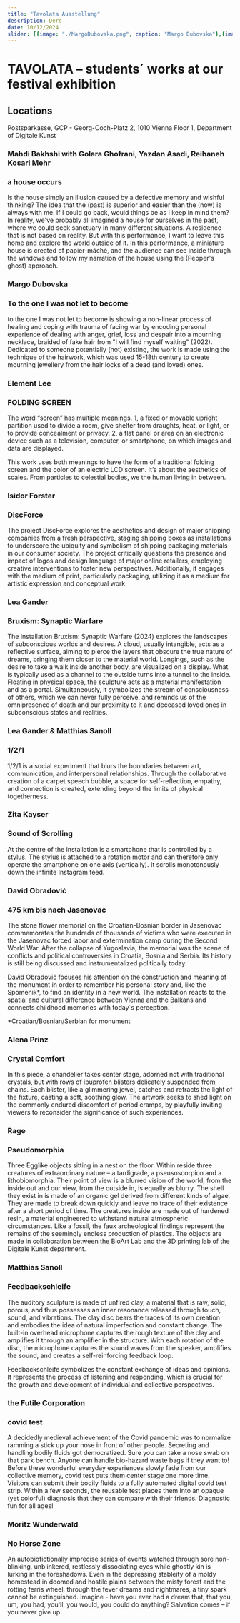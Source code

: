 ```yaml
---
title: "Tavolata Ausstellung"
description: Dere
date: 10/12/2024
slider: [{image: "./MargoDubovska.png", caption: "Margo Dubovska"},{image: "./ElementLee.jpg", caption: "Element Lee"},{image: "./IsidorForster.jpg", caption: "Isidor Forster"},{image: "./IsidorForster1.jpg", caption: "Isidor Forster"},{image: "./LeaGander.jpg", caption: "LeaGander"},{image: "./LeaGanderMatthiasSanoll.jpg", caption: "Gander & Sanoll"},{image: "./ZitaKayser.png", caption: "Zita Kayser"},{image: "./KiarerKristlerminCULpOp_©ANSA.jpg", caption: "Kiarer Kristler"},{image: "./KiarerKristler_SMNCTPENF.png", caption: "Kiarer Kristler"},{image: "./DavidObradovic.png", caption: "David Obradovic"},{image: "./MatthiasSanoll.png", caption: "Matthias Sanoll"},{image: "./theFutileCorporation.png", caption: "the Futile Corporation"},]
---
```




# TAVOLATA – students´ works at our festival exhibition

## Locations
Postsparkasse, GCP - Georg-Coch-Platz 2, 1010 Vienna
Floor 1, Department of Digitale Kunst <br/>


### Mahdi Bakhshi with Golara Ghofrani, Yazdan Asadi, Reihaneh Kosari Mehr
### a house occurs

Is the house simply an illusion caused by a defective memory and wishful thinking? The idea that the (past) is superior and easier than the (now) is always with me. If I could go back, would things be as I keep in mind them? In reality, we've probably all imagined a house for ourselves in the past, where we could seek sanctuary in many different situations. A residence that is not based on reality. But with this performance, I want to leave this home and explore the world outside of it. In this performance, a miniature house is created of papier-mâché, and the audience can see inside through the windows and follow my narration of the house using the (Pepper's ghost) approach.


### Margo Dubovska
### To the one I was not let to become

to the one I was not let to become is showing a non-linear process of healing and coping with trauma of facing war by encoding personal experience of dealing with anger, grief, loss and despair into a mourning necklace, braided of fake hair from "I will find myself waiting" (2022). Dedicated to someone potentially (not) existing, the work is made using the technique of the hairwork, which was used 15-18th century to create mourning jewellery from the hair locks of a dead (and loved) ones.


### Element Lee
### FOLDING SCREEN

The word “screen” has multiple meanings. 1, a fixed or movable upright partition used to divide a room, give shelter from draughts, heat, or light, or to provide concealment or privacy. 2, a flat panel or area on an electronic device such as a television, computer, or smartphone, on which images and data are displayed.

This work uses both meanings to have the form of a traditional folding screen and the color of an electric LCD screen. It’s about the aesthetics of scales. From particles to celestial bodies, we the human living in between.


### Isidor Forster
### DiscForce

The project DiscForce explores the aesthetics and design of major shipping companies from a fresh perspective, staging shipping boxes as installations to underscore the ubiquity and symbolism of shipping packaging materials in our consumer society. The project critically questions the presence and impact of logos and design language of major online retailers, employing creative interventions to foster new perspectives. Additionally, it engages with the medium of print, particularly packaging, utilizing it as a medium for artistic expression and conceptual work. 


### Lea Gander
### Bruxism: Synaptic Warfare

The installation Bruxism: Synaptic Warfare (2024) explores the landscapes of subconscious worlds and desires. A cloud, usually intangible, acts as a reflective surface, aiming to pierce the layers that obscure the true nature of dreams, bringing them closer to the material world. Longings, such as the desire to take a walk inside another body, are visualized on a display. What is typically used as a channel to the outside turns into a tunnel to the inside. Floating in physical space, the sculpture acts as a material manifestation and as a portal. Simultaneously, it symbolizes the stream of consciousness of others, which we can never fully perceive, and reminds us of the omnipresence of death and our proximity to it and deceased loved ones in subconscious states and realities.


### Lea Gander & Matthias Sanoll
### 1/2/1

1/2/1 is a social experiment that blurs the boundaries between art, communication, and interpersonal relationships. Through the collaborative creation of a carpet speech bubble, a space for self-reflection, empathy, and connection is created, extending beyond the limits of physical togetherness.


### Zita Kayser
### Sound of Scrolling

At the centre of the installation is a smartphone that is controlled by a stylus. The stylus is attached to a rotation motor and can therefore only operate the smartphone on one axis (vertically). It scrolls monotonously down the infinite Instagram feed.

 
### David Obradović 
### 475 km bis nach Jasenovac 
 
The stone flower memorial on the Croatian-Bosnian border in Jasenovac commemorates the hundreds of thousands of victims who were executed in the Jasenovac forced labor and extermination camp during the Second World War. After the collapse of Yugoslavia, the memorial was the scene of conflicts and political controversies in Croatia, Bosnia and Serbia. Its history is still being discussed and instrumentalized politically today. 
 
David Obradović focuses his attention on the construction and meaning of the monument in order to remember his personal story and, like the Spomenik*, to find an identity in a new world. The installation reacts to the spatial and cultural difference between Vienna and the Balkans and connects childhood memories with today´s perception.
 
*Croatian/Bosnian/Serbian for monument


### Alena Prinz
### Crystal Comfort 

In this piece, a chandelier takes center stage, adorned not with traditional crystals, but with rows of ibuprofen blisters delicately suspended from chains. Each blister, like a glimmering jewel, catches and refracts the light of the fixture, casting a soft, soothing glow. The artwork seeks to shed light on the commonly endured discomfort of period cramps, by playfully inviting viewers to reconsider the significance of such experiences. 


### Rage
### Pseudomorphia 

Three Egglike objects sitting in a nest on the floor. Within reside three creatures of extraordinary nature – a tardigrade, a pseusoscorpion and a lithobiomorphia. Their point of view is a blurred vision of the world, from the inside out and our view, from the outside in, is equally as blurry. 
The shell they exist in is made of an organic gel derived from different kinds of algae. They are made to break down quickly and leave no trace of their existence after a short period of time. The creatures inside are made out of hardened resin, a material engineered to withstand natural atmospheric circumstances. Like a fossil, the faux archeological findings represent the remains of the seemingly endless production of plastics. The objects are made in collaboration between the BioArt Lab and the 3D printing lab of the Digitale Kunst department.


### Matthias Sanoll
### Feedbackschleife

The auditory sculpture is made of unfired clay, a material that is raw, solid, porous, and thus possesses an inner resonance released through touch, sound, and vibrations. The clay disc bears the traces of its own creation and embodies the idea of natural imperfection and constant change. The built-in overhead microphone captures the rough texture of the clay and amplifies it through an amplifier in the structure. With each rotation of the disc, the microphone captures the sound waves from the speaker, amplifies the sound, and creates a self-reinforcing feedback loop. 

Feedbackschleife symbolizes the constant exchange of ideas and opinions. It represents the process of listening and responding, which is crucial for the growth and development of individual and collective perspectives.


### the Futile Corporation
### covid test

A decidedly medieval achievement of the Covid pandemic was to normalize ramming a stick up your nose in front of other people. Secreting and handling bodily fluids got democratized. Sure you can take a nose swab on that park bench. Anyone can handle bio-hazard waste bags if they want to! 
Before these wonderful everyday experiences slowly fade from our collective memory, covid test puts them center stage one more time. Visitors can submit their bodily fluids to a fully automated digital covid test strip. Within a few seconds, the reusable test places them into an opaque (yet colorful) diagnosis that they can compare with their friends. Diagnostic fun for all ages!


### Moritz Wunderwald
### No Horse Zone

An autobiofictionally imprecise series of events watched through sore non-blinking, unblinkered, restlessly dissociating eyes while ghostly kin is lurking in the foreshadows. Even in the depressing stableity of a moldy homestead in doomed and hostile plains between the misty forest and the rotting ferris wheel, through the fever dreams and nightmares, a tiny spark cannot be extinguished. Imagine - have you ever had a dream that, that you, um, you had, you'll, you would, you could do anything? Salvation comes – if you never give up.



